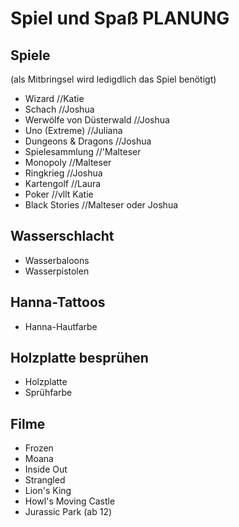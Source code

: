 # Spiel und Spaß PLANUNG
## Spiele
(als Mitbringsel wird ledigdlich das Spiel benötigt)
- Wizard  //Katie
- Schach //Joshua
- Werwölfe von Düsterwald //Joshua
- Uno (Extreme) //Juliana
- Dungeons & Dragons //Joshua
- Spielesammlung //'Malteser
- Monopoly //Malteser 
- Ringkrieg //Joshua
- Kartengolf //Laura
- Poker //vllt Katie
- Black Stories //Malteser oder Joshua
## Wasserschlacht
- Wasserbaloons
- Wasserpistolen
## Hanna-Tattoos
- Hanna-Hautfarbe
## Holzplatte besprühen
 - Holzplatte 
 - Sprühfarbe
## Filme
- Frozen
- Moana
- Inside Out
- Strangled
- Lion's King
- Howl's Moving Castle
- Jurassic Park (ab 12)